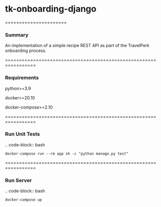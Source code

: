 # tk-onboarding-django
======================

### Summary
An implementation of a simple recipe REST API as part of the 
TravelPerk onboarding process.

=================================================================
### Requirements
python>=3.9

docker>=20.10

docker-compose>=2.10

=================================================================
### Run Unit Tests
.. code-block:: bash

    docker-compose run --rm app sh -c "python manage.py test"

=================================================================
### Run Server
.. code-block:: bash

    docker-compose up